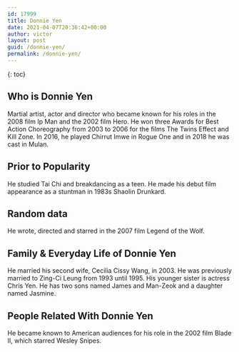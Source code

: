 ```yaml
---
id: 17999
title: Donnie Yen
date: 2021-04-07T20:36:42+00:00
author: victor
layout: post
guid: /donnie-yen/
permalink: /donnie-yen/
---
```



{: toc}


## Who is Donnie Yen



Martial artist, actor and director who became known for his roles in the 2008 film Ip Man and the 2002 film Hero. He won three Awards for Best Action Choreography from 2003 to 2006 for the films The Twins Effect and Kill Zone. In 2016, he played Chirrut Imwe in Rogue One and in 2018 he was cast in Mulan. 

                
                
                
## Prior to Popularity



He studied Tai Chi and breakdancing as a teen. He made his debut film appearance as a stuntman in 1983s Shaolin Drunkard. 

                
                
                
## Random data



He wrote, directed and starred in the 2007 film Legend of the Wolf. 

                
                
                
## Family & Everyday Life of Donnie Yen



He married his second wife, Cecilia Cissy Wang, in 2003. He was previously married to Zing-Ci Leung from 1993 until 1995. His younger sister is actress Chris Yen. He has two sons named James and Man-Zeok and a daughter named Jasmine. 

                
                
                
## People Related With Donnie Yen



He became known to American audiences for his role in the 2002 film Blade II, which starred Wesley Snipes. 

                
              
            
          
          
          
